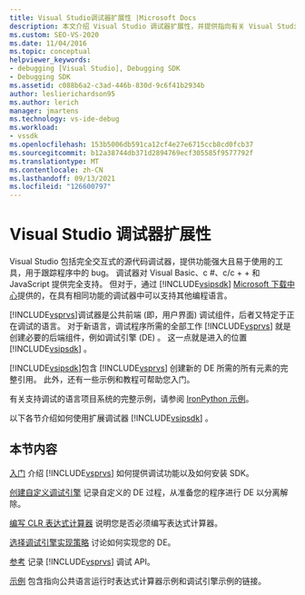 ```yaml
---
title: Visual Studio调试器扩展性 |Microsoft Docs
description: 本文介绍 Visual Studio 调试器扩展性，并提供指向有关 Visual Studio 调试的文章的链接。
ms.custom: SEO-VS-2020
ms.date: 11/04/2016
ms.topic: conceptual
helpviewer_keywords:
- debugging [Visual Studio], Debugging SDK
- Debugging SDK
ms.assetid: c088b6a2-c3ad-446b-830d-9c6f41b2934b
author: leslierichardson95
ms.author: lerich
manager: jmartens
ms.technology: vs-ide-debug
ms.workload:
- vssdk
ms.openlocfilehash: 153b5006db591ca12cf4e27e6715ccb8cd0fcb37
ms.sourcegitcommit: b12a38744db371d2894769ecf305585f9577792f
ms.translationtype: MT
ms.contentlocale: zh-CN
ms.lasthandoff: 09/13/2021
ms.locfileid: "126600797"
---
```

# <a name="visual-studio-debugger-extensibility"></a>Visual Studio 调试器扩展性
Visual Studio 包括完全交互式的源代码调试器，提供功能强大且易于使用的工具，用于跟踪程序中的 bug。 调试器对 Visual Basic、c #、c/c + + 和 JavaScript 提供完全支持。 但对于，通过 [!INCLUDE[vsipsdk](../../extensibility/includes/vsipsdk_md.md)] [Microsoft 下载中心](https://www.microsoft.com/download/details.aspx?id=21835)提供的，在具有相同功能的调试器中可以支持其他编程语言。

 [!INCLUDE[vsprvs](../../code-quality/includes/vsprvs_md.md)]调试器是公共前端 (即，用户界面) 调试组件，后者又特定于正在调试的语言。 对于新语言，调试程序所需的全部工作 [!INCLUDE[vsprvs](../../code-quality/includes/vsprvs_md.md)] 就是创建必要的后端组件，例如调试引擎 (DE) 。 这一点就是进入的位置 [!INCLUDE[vsipsdk](../../extensibility/includes/vsipsdk_md.md)] 。

 [!INCLUDE[vsipsdk](../../extensibility/includes/vsipsdk_md.md)]包含 [!INCLUDE[vsprvs](../../code-quality/includes/vsprvs_md.md)] 创建新的 DE 所需的所有元素的完整引用。 此外，还有一些示例和教程可帮助您入门。

 有关支持调试的语言项目系统的完整示例，请参阅 [IronPython 示例](https://www.microsoft.com/download/details.aspx?id=55984)。

 以下各节介绍如何使用扩展调试器 [!INCLUDE[vsipsdk](../../extensibility/includes/vsipsdk_md.md)] 。

## <a name="in-this-section"></a>本节内容
 [入门](../../extensibility/debugger/getting-started-with-debugger-extensibility.md) 介绍 [!INCLUDE[vsprvs](../../code-quality/includes/vsprvs_md.md)] 如何提供调试功能以及如何安装 SDK。

 [创建自定义调试引擎](../../extensibility/debugger/creating-a-custom-debug-engine.md) 记录自定义的 DE 过程，从准备您的程序进行 DE 以分离解除。

 [编写 CLR 表达式计算器](../../extensibility/debugger/writing-a-common-language-runtime-expression-evaluator.md) 说明您是否必须编写表达式计算器。

 [选择调试引擎实现策略](../../extensibility/debugger/choosing-a-debug-engine-implementation-strategy.md) 讨论如何实现您的 DE。

 [参考](../../extensibility/debugger/reference/reference-visual-studio-debugging-apis.md) 记录 [!INCLUDE[vsprvs](../../code-quality/includes/vsprvs_md.md)] 调试 API。

 [示例](../../extensibility/debugger/visual-studio-debugging-samples.md) 包含指向公共语言运行时表达式计算器示例和调试引擎示例的链接。
